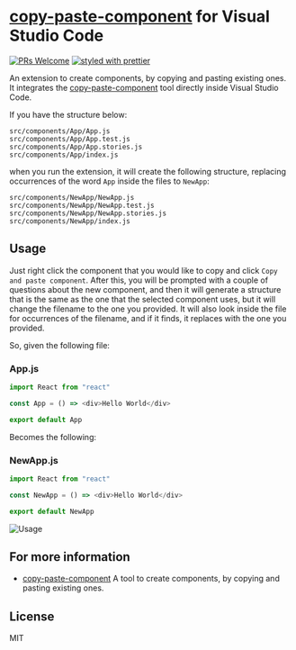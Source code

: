 # [copy-paste-component](https://github.com/GabrielDuarteM/copy-paste-component) for Visual Studio Code

[![PRs Welcome](https://img.shields.io/badge/PRs-welcome-brightgreen.svg)](http://makeapullrequest.com)
[![styled with prettier](https://img.shields.io/badge/styled_with-prettier-ff69b4.svg)](https://github.com/prettier/prettier)

An extension to create components, by copying and pasting existing ones. It integrates the [copy-paste-component](https://github.com/GabrielDuarteM/copy-paste-component) tool directly inside Visual Studio Code.

If you have the structure below:

```
src/components/App/App.js
src/components/App/App.test.js
src/components/App/App.stories.js
src/components/App/index.js
```

when you run the extension, it will create the following structure, replacing occurrences of the word `App` inside the files to `NewApp`:

```
src/components/NewApp/NewApp.js
src/components/NewApp/NewApp.test.js
src/components/NewApp/NewApp.stories.js
src/components/NewApp/index.js
```

## Usage

Just right click the component that you would like to copy and click `Copy and paste component`. After this, you will be prompted with a couple of questions about the new component, and then it will generate a structure that is the same as the one that the selected component uses, but it will change the filename to the one you provided.
It will also look inside the file for occurrences of the filename, and if it finds, it replaces with the one you provided.

So, given the following file:

### App.js

```js
import React from "react"

const App = () => <div>Hello World</div>

export default App
```

Becomes the following:

### NewApp.js

```js
import React from "react"

const NewApp = () => <div>Hello World</div>

export default NewApp
```

![Usage](https://i.imgur.com/dQI2Ijl.gif)

## For more information

* [copy-paste-component](https://github.com/GabrielDuarteM/copy-paste-component) A tool to create components, by copying and pasting existing ones.

## License

MIT